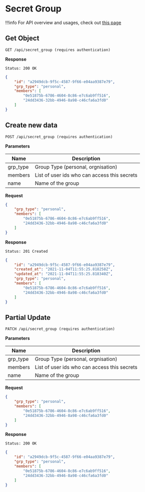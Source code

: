 # Secret Group

!!!info
    For API overview and usages, check out [this page](0-overview.md)

## Get Object

```
GET /api/secret_group (requires authentication)
```

**Response**
```
Status: 200 OK
```
```json
{
    "id": "a2949dcb-9f5c-4587-9f66-e04aa9387e79",
    "grp_type": "personal",
    "members": [
        "0e51875b-6786-4604-8c86-e7c6ab9ff516",
        "24dd3436-32bb-4946-8a98-c46cfa6a3fd0"
    ]
}
```


## Create new data

```
POST /api/secret_group (requires authentication)
```

**Parameters**

Name     | Description
---------|-------------------------------------
grp_type | Group Type (personal, orgnisation)
members | List of user ids who can access this secrets
name | Name of the group

**Request**
```json
{
    "grp_type": "personal",
    "members": [
        "0e51875b-6786-4604-8c86-e7c6ab9ff516",
        "24dd3436-32bb-4946-8a98-c46cfa6a3fd0"
    ]
}
```

**Response**
```
Status: 201 Created
```
```json
{
    "id": "a2949dcb-9f5c-4587-9f66-e04aa9387e79",
    "created_at": "2021-11-04T11:55:25.818258Z",
    "updated_at": "2021-11-04T11:55:25.818340Z",
    "grp_type": "personal",
    "members": [
        "0e51875b-6786-4604-8c86-e7c6ab9ff516",
        "24dd3436-32bb-4946-8a98-c46cfa6a3fd0"
    ]
}
```


## Partial Update

```
PATCH /api/secret_group (requires authentication)
```

**Parameters**

Name     | Description
---------|-------------------------------------
grp_type | Group Type (personal, orgnisation)
members | List of user ids who can access this secrets
name | Name of the group

**Request**
```json
{
    "grp_type": "personal",
    "members": [
        "0e51875b-6786-4604-8c86-e7c6ab9ff516",
        "24dd3436-32bb-4946-8a98-c46cfa6a3fd0"
    ]
}
```

**Response**
```
Status: 200 OK
```
```json
{
    "id": "a2949dcb-9f5c-4587-9f66-e04aa9387e79",
    "grp_type": "personal",
    "members": [
        "0e51875b-6786-4604-8c86-e7c6ab9ff516",
        "24dd3436-32bb-4946-8a98-c46cfa6a3fd0"
    ]
}
```
